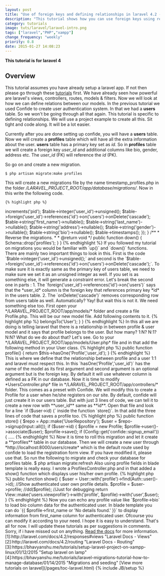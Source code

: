 ```yaml
---
layout: post
title: "Use of foreign keys and defining relationships in laravel 4.2 - Users and Profiles example"
description: "This tutorial shows how you can use foreign keys using relationships in laravel 4. In this I have used a popular example of users and their profile information being in two separate tables with foreign key referencing a primary key in another."
category: tutorials
image: tuts/laravel/laravel-intro.png
tags: ["laravel","PHP","xampp"]
change_frequency: "weekly"
priority: 0.8
date: 2015-01-27 14:08:23
---
```


**This tutorial is for laravel 4**

## Overview

This tutorial assumes you have already setup a laravel app. If not then please go through these [tutorials](/pages/toc-laravel.html) first. 
We have already seen how powerful are laravel's views, controllers, routes, models & filters. Now we will look at how we can define relations between our models. In the previous tutorial we used Confide to create user authentication system. In that we had a **users** table. So we won't be going through all that again. This tutorial is specific to defining relationships. We will use a project example to create all this. Sit tight and code along. It will be a lot easier. 



Currently after you are done setting up confide, you will have a **users** table. Now we will create a **profiles** table which will have all the extra information about the user. **users** table has a primary key set as *id*. So in **profiles** table we will create a foreign key *user_id* and additional columns like bio, gender, address etc. The *user_id* (FK) will reference the *id* (PK).

So go on and create a new migration.

	$ php artisan migrate:make profiles

This will create a new migrations file by the name timestamp_profiles.php in the folder */LARAVEL_PROJECT_ROOT/app/database/migrations/*. Now in this write the following code.


	{% highlight php %}
<?php

use Illuminate\Database\Schema\Blueprint;
use Illuminate\Database\Migrations\Migration;

class Profiles extends Migration {


	/**
	 * Run the migrations.
	 *
	 * @return void
	 */
	public function up()
	{
		Schema::create('profiles', function($table)
		{
			$table->increments('pid');
			$table->integer('user_id')->unsigned();
			$table->foreign('user_id')->references('id')->on('users')->onDelete('cascade');
			$table->string('first_name')->nullable();
			$table->string('last_name')->nullable();
			$table->string('address')->nullable();
			$table->string('gender')->nullable();
			$table->string('bio')->nullable();
			$table->timestamps();
		});
	}

	/**
	 * Reverse the migrations.
	 *
	 * @return void
	 */
	public function down()
	{
		Schema::drop('profiles');
	}

}
	{% endhighlight %}

If you followed my tutorial on migrations you would be familiar with `up()` and `down()` functions. There are mainly two important things to look in this. First is the code `$table->integer('user_id')->unsigned();` and second is the `$table->foreign('user_id')->references('id')->on('users')->onDelete('cascade');`. To make sure it is exactly same as the primary key of users table, we need to make sure we set it as an unsigned integer as well. If you set is as something else, it will generate a constraint error. Let's break the second one in parts :

1. The `foreign('user_id')->references('id')->on('users')` says that the *user_id* column is the foreign key that references primary key *id* in the users table.
2. The `onDelete('cascade')` removes corresponding row from users table as well. Automatically? Yay! But wait this is not it. We need something else too.


First open your */LARAVEL_PROJECT_ROOT/app/models/* folder and create a file Profile.php. This will be our new model file. Add following contents to it.

	{% highlight php %}
<?php

Class Profile extends Eloquent
{
	public function user()
	{
		return $this->belongsTo('User');
	}

}
	{% endhighlight %}

In this all we are doing is telling laravel that there is a relationship in between profile & user model and it says that profile belongs to the user. But how many? 1:N? N:1? N:N? What do we do about that? Let's see.

Go to your */LARAVEL_PROJECT_ROOT/app/models/User.php* file and in that add the following method in your User class.

	{% highlight php %}
public function profile()
    {
    	return $this->hasOne('Profile','user_id');
    }
	{% endhighlight %}



This is where we define that the relationship between profile and a user 1:1 and laravel must respect this. In this `hasOne('Profile','user_id')` has the name of the model as its first argument and second argument is an optional argument but is the foreign key. By default it will use whatever column is defined as a FK in our database. Now it is time to modify *UsersController.php* file in */LARAVEL_PROJECT_ROOT/app/controllers/* folder. This comes as a preset with Confide. We will modify this to create a Profile for a user when he/she registers on our site. By default, confide will just create it in our users table. But with just 3 lines of code, we can tell it to create a new row with **user_id** same as **id**. Open that file and look for a line `if ($user->id) {` inside the function `store()`. In that add the three lines of code that saves a profile too.



	{% highlight php %}
    public function store()
    {
        $repo = App::make('UserRepository');
        $user = $repo->signup(Input::all());

        if ($user->id) {
            $profile = new Profile;
            $profile->user()->associate($user);
            $profile->save();
            if (Config::get('confide::signup_email')) {
            .....
	{% endhighlight %}

Now it is time to roll this migration and let it create a **profiles** table in our database. Then we will create a new user through *http://localhost:8000/users/create* which is the default route used by confide to load the registration form view. If you have modified it, please use that. So run the following to migrate and check your database for profiles table.

	$ php artisan migrate:refresh


Also using profile fields in blade template is really easy. I wrote a ProfilesController.php and in that added a show() function which displays user his/her own profile. 



	{% highlight php %}
public function show()
{
	$user = User::with('profile')->find(Auth::user()->id); //Show authenticated user own profile details.
	$profile = $user->profile;
	//dd($profile); //Just for debugging
    	return View::make('users.viewprofile')->with('profile', $profile)->with('user',$user);
}
	{% endhighlight %}

Now you can echo any profile value like `$profile->bio` to load bio column data for the authenticated user. In blade template you can do `{{ $profile->first_name or 'No details found.' }}` to display information from first_name column for authenticated user. Ofcourse you can modify it according to your need. I hope it is easy to understand.

That's all for now. I will update these tutorials as per suggestions in comments. Sorry, if i have missed out on anything. <a href="http://laravel.com/docs/4.2/" target="_blank">Read the docs</a> for more information.

[1]:http://laravel.com/docs/4.2/responses#views "Laravel Docs - Views"
[2]:http://laravel.com/docs/4.2/routing "Laravel Docs - Routing"
[3]:https://bhavyanshu.me/tutorials/setup-laravel-project-on-xampp-linux/01/12/2015 "Setup laravel on lamp"
[4]:https://bhavyanshu.me/tutorials/laravel-migrations-tutorial-how-to-manage-database/01/14/2015 "Migrations and seeding"

[View more tutorials on laravel](/pages/toc-laravel.html)


{% include JB/setup %}

